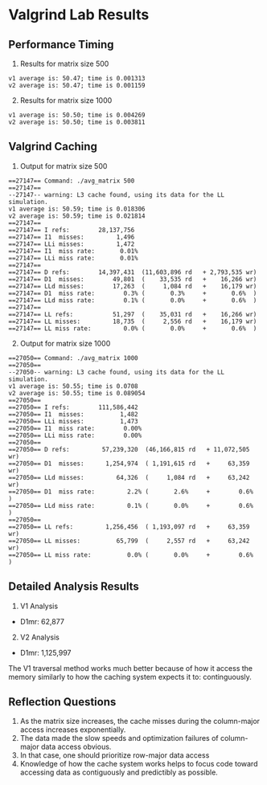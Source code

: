 # Valgrind Lab Results

## Performance Timing

1. Results for matrix size 500

```
v1 average is: 50.47; time is 0.001313
v2 average is: 50.47; time is 0.001159
```

2. Results for matrix size 1000

```
v1 average is: 50.50; time is 0.004269
v2 average is: 50.50; time is 0.003811
```

## Valgrind Caching

1. Output for matrix size 500

```
==27147== Command: ./avg_matrix 500
==27147== 
--27147-- warning: L3 cache found, using its data for the LL simulation.
v1 average is: 50.59; time is 0.018306
v2 average is: 50.59; time is 0.021814
==27147== 
==27147== I refs:        28,137,756
==27147== I1  misses:         1,496
==27147== LLi misses:         1,472
==27147== I1  miss rate:       0.01%
==27147== LLi miss rate:       0.01%
==27147== 
==27147== D refs:        14,397,431  (11,603,896 rd   + 2,793,535 wr)
==27147== D1  misses:        49,801  (    33,535 rd   +    16,266 wr)
==27147== LLd misses:        17,263  (     1,084 rd   +    16,179 wr)
==27147== D1  miss rate:        0.3% (       0.3%     +       0.6%  )
==27147== LLd miss rate:        0.1% (       0.0%     +       0.6%  )
==27147== 
==27147== LL refs:           51,297  (    35,031 rd   +    16,266 wr)
==27147== LL misses:         18,735  (     2,556 rd   +    16,179 wr)
==27147== LL miss rate:         0.0% (       0.0%     +       0.6%  )
```

2. Output for matrix size 1000

```
==27050== Command: ./avg_matrix 1000
==27050== 
--27050-- warning: L3 cache found, using its data for the LL simulation.
v1 average is: 50.55; time is 0.0708
v2 average is: 50.55; time is 0.089054
==27050== 
==27050== I refs:        111,586,442
==27050== I1  misses:          1,482
==27050== LLi misses:          1,473
==27050== I1  miss rate:        0.00%
==27050== LLi miss rate:        0.00%
==27050== 
==27050== D refs:         57,239,320  (46,166,815 rd   + 11,072,505 wr)
==27050== D1  misses:      1,254,974  ( 1,191,615 rd   +     63,359 wr)
==27050== LLd misses:         64,326  (     1,084 rd   +     63,242 wr)
==27050== D1  miss rate:         2.2% (       2.6%     +        0.6%  )
==27050== LLd miss rate:         0.1% (       0.0%     +        0.6%  )
==27050== 
==27050== LL refs:         1,256,456  ( 1,193,097 rd   +     63,359 wr)
==27050== LL misses:          65,799  (     2,557 rd   +     63,242 wr)
==27050== LL miss rate:          0.0% (       0.0%     +        0.6%  )
```

## Detailed Analysis Results

1. V1 Analysis
- D1mr: 62,877

2. V2 Analysis
- D1mr: 1,125,997

The V1 traversal method works much better because of how it access the memory similarly to how the caching system expects it to: continguously.

## Reflection Questions

1. As the matrix size increases, the cache misses during the column-major access increases exponentially.
2. The data made the slow speeds and optimization failures of column-major data access obvious.
3. In that case, one should prioritize row-major data access
4. Knowledge of how the cache system works helps to focus code toward accessing data as contiguously and predictibly as possible.
